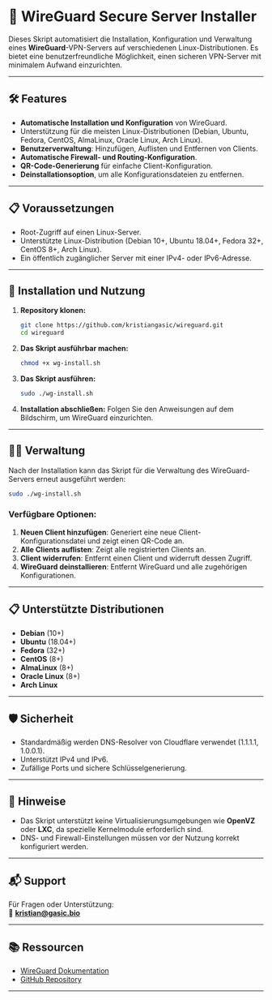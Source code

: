 # 🔐 WireGuard Secure Server Installer

Dieses Skript automatisiert die Installation, Konfiguration und Verwaltung eines **WireGuard**-VPN-Servers auf verschiedenen Linux-Distributionen. Es bietet eine benutzerfreundliche Möglichkeit, einen sicheren VPN-Server mit minimalem Aufwand einzurichten.

---

## 🛠️ Features
- **Automatische Installation und Konfiguration** von WireGuard.
- Unterstützung für die meisten Linux-Distributionen (Debian, Ubuntu, Fedora, CentOS, AlmaLinux, Oracle Linux, Arch Linux).
- **Benutzerverwaltung**: Hinzufügen, Auflisten und Entfernen von Clients.
- **Automatische Firewall- und Routing-Konfiguration**.
- **QR-Code-Generierung** für einfache Client-Konfiguration.
- **Deinstallationsoption**, um alle Konfigurationsdateien zu entfernen.

---

## 📋 Voraussetzungen
- Root-Zugriff auf einen Linux-Server.
- Unterstützte Linux-Distribution (Debian 10+, Ubuntu 18.04+, Fedora 32+, CentOS 8+, Arch Linux).
- Ein öffentlich zugänglicher Server mit einer IPv4- oder IPv6-Adresse.

---

## 📖 Installation und Nutzung

1. **Repository klonen:**
   ```bash
   git clone https://github.com/kristiangasic/wireguard.git
   cd wireguard
   ```

2. **Das Skript ausführbar machen:**
   ```bash
   chmod +x wg-install.sh
   ```

3. **Das Skript ausführen:**
   ```bash
   sudo ./wg-install.sh
   ```

4. **Installation abschließen:**
   Folgen Sie den Anweisungen auf dem Bildschirm, um WireGuard einzurichten.

---

## 🧑‍💻 Verwaltung

Nach der Installation kann das Skript für die Verwaltung des WireGuard-Servers erneut ausgeführt werden:
```bash
sudo ./wg-install.sh
```

### Verfügbare Optionen:
1. **Neuen Client hinzufügen**: Generiert eine neue Client-Konfigurationsdatei und zeigt einen QR-Code an.
2. **Alle Clients auflisten**: Zeigt alle registrierten Clients an.
3. **Client widerrufen**: Entfernt einen Client und widerruft dessen Zugriff.
4. **WireGuard deinstallieren**: Entfernt WireGuard und alle zugehörigen Konfigurationen.

---

## 📋 Unterstützte Distributionen
- **Debian** (10+)
- **Ubuntu** (18.04+)
- **Fedora** (32+)
- **CentOS** (8+)
- **AlmaLinux** (8+)
- **Oracle Linux** (8+)
- **Arch Linux**

---

## 🛡️ Sicherheit
- Standardmäßig werden DNS-Resolver von Cloudflare verwendet (1.1.1.1, 1.0.0.1).
- Unterstützt IPv4 und IPv6.
- Zufällige Ports und sichere Schlüsselgenerierung.

---

## 📝 Hinweise
- Das Skript unterstützt keine Virtualisierungsumgebungen wie **OpenVZ** oder **LXC**, da spezielle Kernelmodule erforderlich sind.
- DNS- und Firewall-Einstellungen müssen vor der Nutzung korrekt konfiguriert werden.

---

## 📬 Support
Für Fragen oder Unterstützung:  
📧 **kristian@gasic.bio**

---

## 📚 Ressourcen
- [WireGuard Dokumentation](https://www.wireguard.com/)
- [GitHub Repository](https://github.com/kristiangasic/wireguard)

---
